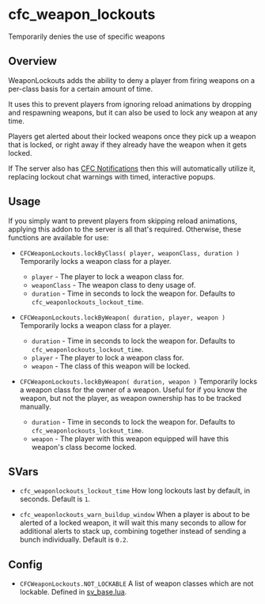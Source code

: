 # cfc_weapon_lockouts
Temporarily denies the use of specific weapons

## Overview
WeaponLockouts adds the ability to deny a player from firing weapons on a per-class basis for a certain amount of time.

It uses this to prevent players from ignoring reload animations by dropping and respawning weapons, but it can also be used to lock any weapon at any time.

Players get alerted about their locked weapons once they pick up a weapon that is locked, or right away if they already have the weapon when it gets locked.

If The server also has [CFC Notifications](https://github.com/CFC-Servers/cfc_notifications/ "CFC Notifications") then this will automatically utilize it, replacing lockout chat warnings with timed, interactive popups.

## Usage
If you simply want to prevent players from skipping reload animations, applying this addon to the server is all that's required.
Otherwise, these functions are available for use:

- `CFCWeaponLockouts.lockByClass( player, weaponClass, duration )`
Temporarily locks a weapon class for a player.
  - `player` - The player to lock a weapon class for.
  - `weaponClass` - The weapon class to deny usage of.
  - `duration` - Time in seconds to lock the weapon for. Defaults to `cfc_weaponlockouts_lockout_time`.

- `CFCWeaponLockouts.lockByWeapon( duration, player, weapon )`
Temporarily locks a weapon class for a player.
  - `duration` - Time in seconds to lock the weapon for. Defaults to `cfc_weaponlockouts_lockout_time`.
  - `player` - The player to lock a weapon class for.
  - `weapon` - The class of this weapon will be locked.

- `CFCWeaponLockouts.lockByWeapon( duration, weapon )`
Temporarily locks a weapon class for the owner of a weapon. Useful for if you know the weapon, but not the player, as weapon ownership has to be tracked manually.
  - `duration` - Time in seconds to lock the weapon for. Defaults to `cfc_weaponlockouts_lockout_time`.
  - `weapon` - The player with this weapon equipped will have this weapon's class become locked.

## SVars
- `cfc_weaponlockouts_lockout_time`
How long lockouts last by default, in seconds. Default is `1`.

- `cfc_weaponlockouts_warn_buildup_window`
When a player is about to be alerted of a locked weapon, it will wait this many seconds to allow for additional alerts to stack up, combining together instead of sending a bunch individually. Default is `0.2`.

## Config
- `CFCWeaponLockouts.NOT_LOCKABLE`
A list of weapon classes which are not lockable. Defined in [sv_base.lua](https://github.com/CFC-Servers/cfc_weapon_lockouts/blob/master/lua/cfc_weapon_lockouts/shared/sv_base.lua "sv_base").
